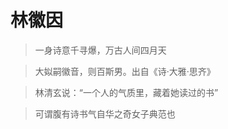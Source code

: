 # 林徽因




<!--more-->

> 一身诗意千寻爆，万古人间四月天

> 大姒嗣徽音，则百斯男。出自《诗·大雅·思齐》

> 林清玄说：“一个人的气质里，藏着她读过的书”

> 可谓腹有诗书气自华之奇女子典范也
